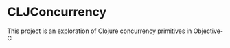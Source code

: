 # CLJConcurrency #

This project is an exploration of Clojure concurrency primitives in Objective-C
